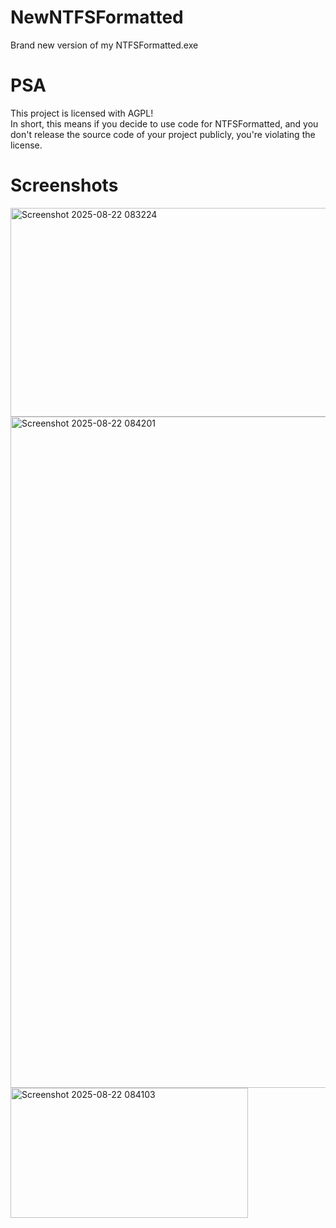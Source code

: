 # NewNTFSFormatted
Brand new version of my NTFSFormatted.exe

# PSA
This project is licensed with AGPL!<br>In short, this means if you decide to use code for NTFSFormatted, and you don't release the source code of your project publicly, you're violating the license.

# Screenshots
<img width="941" height="334" alt="Screenshot 2025-08-22 083224" src="https://github.com/user-attachments/assets/7d4288e8-54cf-49a3-8468-2be99feca58a" />

<img width="1919" height="1074" alt="Screenshot 2025-08-22 084201" src="https://github.com/user-attachments/assets/025445f0-12a9-4d58-b05e-633cc89c38c1" />

<img width="380" height="208" alt="Screenshot 2025-08-22 084103" src="https://github.com/user-attachments/assets/7904cb61-1074-44e5-b023-c7af079f9f07" />
